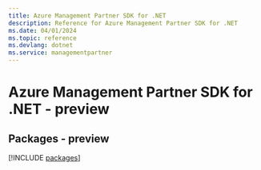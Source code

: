 ```yaml
---
title: Azure Management Partner SDK for .NET
description: Reference for Azure Management Partner SDK for .NET
ms.date: 04/01/2024
ms.topic: reference
ms.devlang: dotnet
ms.service: managementpartner
---
```

# Azure Management Partner SDK for .NET - preview
## Packages - preview
[!INCLUDE [packages](management-partner-index.md)]
